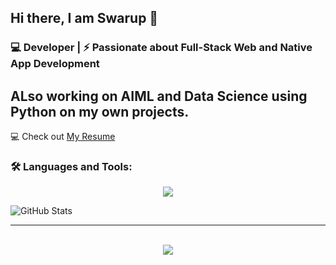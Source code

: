 ## Hi there, I am Swarup 👋

### 💻 Developer | ⚡ Passionate about Full-Stack Web and Native App Development

## ALso working on AIML and Data Science using Python on my own projects.

💻 Check out [My Resume]()
<br>
### 🛠️ Languages and Tools:
<p align="center">
  <a href="https://skillicons.dev">
    <img src="https://skillicons.dev/icons?i=c,c++,java,python,javascript,mysql,shell,html,css,tailwind,react,express,nodejs,mongodb,vscode" />
  </a>
</p>

![GitHub Stats](https://github-readme-stats.vercel.app/api?username=Swarup-Moulik&show_icons=true)

---

<br>
<div align="center">
  <img src="http://ForTheBadge.com/images/badges/built-with-love.svg">
</div>
